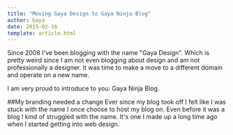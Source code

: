 ```yaml
---
title: "Moving Gaya Design to Gaya Ninja Blog"
author: Gaya
date: 2015-02-16
template: article.html
---
```

Since 2008 I've been blogging with the name "Gaya Design". Which is pretty weird since I am not even blogging about
design and am not professionally a designer. It was time to make a move to a different domain and operate on a new name.

I am very proud to introduce to you: Gaya Ninja Blog.

<span class="more"></span>

##My branding needed a change
Ever since my blog took off I felt like I was stuck with the name I once choose to host my blog on. Even before it was
a blog I kind of struggled with the name. It's one I made up a long time ago when I started getting into web design.